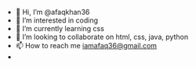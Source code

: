 - 👋 Hi, I’m @afaqkhan36
- 👀 I’m interested in coding
- 🌱 I’m currently learning css
- 💞️ I’m looking to collaborate on html, css, java, python
- 📫 How to reach me iamafaq36@gmail.com
-      

<!---
afaqkhan36/afaqkhan36 is a ✨ special ✨ repository because its `README.md` (this file) appears on your GitHub profile.
You can click the Preview link to take a look at your changes.
--->
